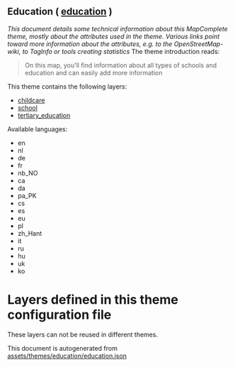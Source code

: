 [//]: # (WARNING: this file is automatically generated. Please find the sources at the bottom and edit those sources)

## Education ( [education](https://mapcomplete.org/education) )
_This document details some technical information about this MapComplete theme, mostly about the attributes used in the theme. Various links point toward more information about the attributes, e.g. to the OpenStreetMap-wiki, to TagInfo or tools creating statistics_
The theme introduction reads:

> On this map, you'll find information about all types of schools and education and can easily add more information

This theme contains the following layers:

 - [childcare](../Layers/childcare.md)
 - [school](../Layers/school.md)
 - [tertiary_education](../Layers/tertiary_education.md)

Available languages:

 - en
 - nl
 - de
 - fr
 - nb_NO
 - ca
 - da
 - pa_PK
 - cs
 - es
 - eu
 - pl
 - zh_Hant
 - it
 - ru
 - hu
 - uk
 - ko

# Layers defined in this theme configuration file
These layers can not be reused in different themes.


This document is autogenerated from [assets/themes/education/education.json](https://source.mapcomplete.org/MapComplete/MapComplete/src/branch/develop/assets/themes/education/education.json)
